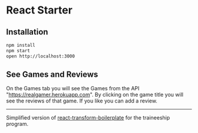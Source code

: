 # React Starter

## Installation

```bash
npm install
npm start
open http://localhost:3000
```

## See Games and Reviews

On the Games tab you will see the Games from the API "https://realgamer.herokuapp.com". By clicking on the game title you will see the reviews of that game. If you like you can add a review.

------------------

Simplified version of [react-transform-boilerplate](https://github.com/gaearon/react-transform-boilerplate) for the
traineeship program.
